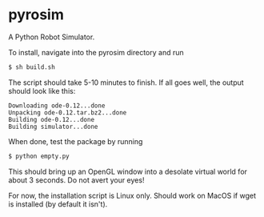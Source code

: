 # pyrosim
A Python Robot Simulator.

To install, navigate into the pyrosim directory and run
```bash
$ sh build.sh
```
The script should take 5-10 minutes to finish. If all goes well, the output should look like this:
```
Downloading ode-0.12...done
Unpacking ode-0.12.tar.bz2...done
Building ode-0.12...done
Building simulator...done
```
When done, test the package by running
```bash
$ python empty.py
```
This should bring up an OpenGL window into a desolate virtual world for about 3 seconds. Do not avert your eyes!

For now, the installation script is Linux only. Should work on MacOS if wget is installed (by default it isn't).
